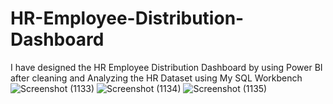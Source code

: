 # HR-Employee-Distribution-Dashboard
I have designed the HR Employee Distribution Dashboard by using Power BI after cleaning and Analyzing the HR Dataset using My SQL Workbench
![Screenshot (1133)](https://github.com/user-attachments/assets/8712c4a1-cb39-488d-9747-b372631bc902)
![Screenshot (1134)](https://github.com/user-attachments/assets/41b80c1a-7efb-400d-ba5b-3e21c94920e4)
![Screenshot (1135)](https://github.com/user-attachments/assets/df6c7ad4-0487-454f-9d25-0a092f8ced08)
